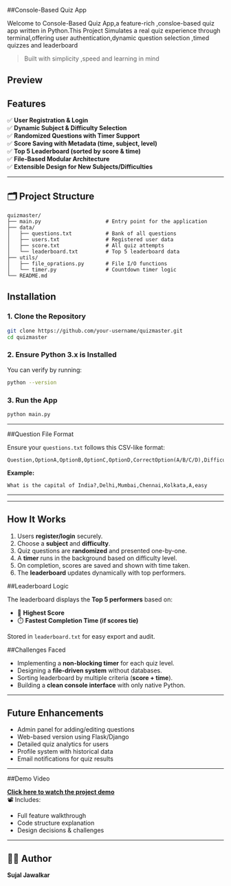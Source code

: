 ##Console-Based Quiz App

Welcome to Console-Based Quiz App,a feature-rich ,consloe-based quiz app written in Python.This Project Simulates a real quiz experience through terminal,offering user authentication,dynamic question selection ,timed quizzes and leaderboard

> Built with simplicity ,speed and learning in mind

## Preview


## Features

✅ **User Registration & Login**  
✅ **Dynamic Subject & Difficulty Selection**  
✅ **Randomized Questions with Timer Support**  
✅ **Score Saving with Metadata (time, subject, level)**  
✅ **Top 5 Leaderboard (sorted by score & time)**  
✅ **File-Based Modular Architecture**  
✅ **Extensible Design for New Subjects/Difficulties**

---

## 🗂 Project Structure

```
quizmaster/
├── main.py                     # Entry point for the application
├── data/
│   ├── questions.txt           # Bank of all questions
│   ├── users.txt               # Registered user data
│   ├── score.txt               # All quiz attempts
│   └── leaderboard.txt         # Top 5 leaderboard data
├── utils/
│   ├── file_oprations.py       # File I/O functions
│   └── timer.py                # Countdown timer logic
└── README.md

```
## Installation

### 1. Clone the Repository

```bash
git clone https://github.com/your-username/quizmaster.git
cd quizmaster
```

### 2. Ensure Python 3.x is Installed

You can verify by running:
```bash
python --version
```

### 3. Run the App

```bash
python main.py
```

---
##Question File Format

Ensure your `questions.txt` follows this CSV-like format:

```
Question,OptionA,OptionB,OptionC,OptionD,CorrectOption(A/B/C/D),Difficulty(easy/medium/hard)
```

**Example:**
```
What is the capital of India?,Delhi,Mumbai,Chennai,Kolkata,A,easy
```

---

---
## How It Works

1. Users **register/login** securely.
2. Choose a **subject** and **difficulty**.
3. Quiz questions are **randomized** and presented one-by-one.
4. A **timer** runs in the background based on difficulty level.
5. On completion, scores are saved and shown with time taken.
6. The **leaderboard** updates dynamically with top performers.

##Leaderboard Logic

The leaderboard displays the **Top 5 performers** based on:
- 🎯 **Highest Score**
- ⏱️ **Fastest Completion Time (if scores tie)**

Stored in `leaderboard.txt` for easy export and audit.


##Challenges Faced

- Implementing a **non-blocking timer** for each quiz level.
- Designing a **file-driven system** without databases.
- Sorting leaderboard by multiple criteria (**score + time**).
- Building a **clean console interface** with only native Python.

---

##  Future Enhancements

- Admin panel for adding/editing questions
- Web-based version using Flask/Django
- Detailed quiz analytics for users
- Profile system with historical data
- Email notifications for quiz results

---
##Demo Video

 **[Click here to watch the project demo](https://youtu.be/your-video-link)**  
📽️ Includes:
- Full feature walkthrough
- Code structure explanation
- Design decisions & challenges
---
## 👨‍💻 Author

**Sujal Jawalkar**
